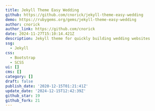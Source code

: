 ```yaml
---
title: Jekyll Theme Easy Wedding
github: https://github.com/cnorick/jekyll-theme-easy-wedding
demo: https://rubygems.org/gems/jekyll-theme-easy-wedding
author: cnorick
author_link: https://github.com/cnorick
date: 2024-11-27T15:10:14.421Z
description: Jekyll theme for quickly building wedding websites
ssg:
  - Jekyll
css:
  - Bootstrap
  - SCSS
ui: []
cms: []
category: []
draft: false
publish_date: '2020-12-15T01:21:41Z'
update_date: '2024-12-15T12:42:39Z'
github_star: 19
github_fork: 21
---
```

